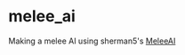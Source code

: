 # melee_ai

Making a melee AI using sherman5's [MeleeAI](https://github.com/sherman5/MeleeModdingLibrary)
